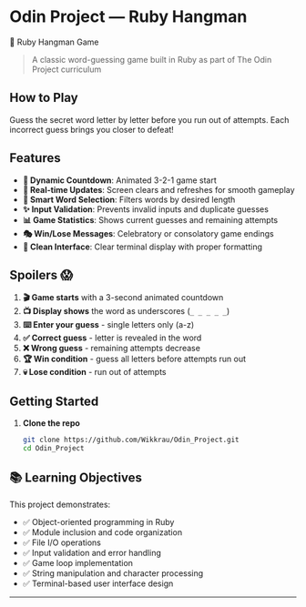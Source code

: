 # Odin Project — Ruby Hangman
🎯 Ruby Hangman Game

> A classic word-guessing game built in Ruby as part of The Odin Project curriculum

##  How to Play

Guess the secret word letter by letter before you run out of attempts. Each incorrect guess brings you closer to defeat!

##  Features
- **🎨 Dynamic Countdown**: Animated 3-2-1 game start
- **🔄 Real-time Updates**: Screen clears and refreshes for smooth gameplay
- **🎯 Smart Word Selection**: Filters words by desired length
- **✨ Input Validation**: Prevents invalid inputs and duplicate guesses
- **📊 Game Statistics**: Shows current guesses and remaining attempts
- **🎭 Win/Lose Messages**: Celebratory or consolatory game endings
- **🧹 Clean Interface**: Clear terminal display with proper formatting

## Spoilers 😱
1. **🎬 Game starts** with a 3-second animated countdown
2. **📺 Display shows** the word as underscores (`_ _ _ _ _`)
3. **⌨️ Enter your guess** - single letters only (a-z)
4. **✅ Correct guess** - letter is revealed in the word
5. **❌ Wrong guess** - remaining attempts decrease
6. **🏆 Win condition** - guess all letters before attempts run out
7. **💀 Lose condition** - run out of attempts

##  Getting Started

1. **Clone the repo**
   ```bash
   git clone https://github.com/Wikkrau/Odin_Project.git
   cd Odin_Project

## 📚 Learning Objectives

This project demonstrates:
- ✅ Object-oriented programming in Ruby
- ✅ Module inclusion and code organization
- ✅ File I/O operations
- ✅ Input validation and error handling
- ✅ Game loop implementation
- ✅ String manipulation and character processing
- ✅ Terminal-based user interface design

---